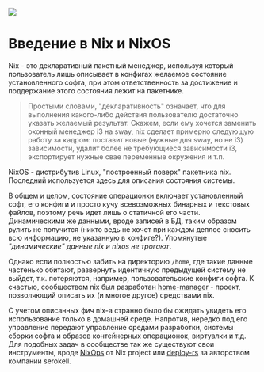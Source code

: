 ![](/nixos-and-flakes-book.webp)

# Введение в Nix и NixOS

Nix - это декларативный пакетный менеджер, используя который пользователь лишь описывает в конфигах желаемое состояние установленного софта, при этом ответственность за достижение и поддержание этого состояния лежит на пакетнике.

> Простыми словами, "декларативность" означает, что для выполнения какого-либо действия пользователю достаточно указать желаемый результат. Скажем, если ему хочется заменить оконный менеджер i3 на sway, nix сделает примерно следующую работу за кадром: поставит новые (нужные для sway, но не i3) зависимости, удалит более не требующиеся зависимости i3, экспортирует нужные свае переменные окружения и т.п. 

NixOS - дистрибутив Linux, "построенный поверх" пакетника nix. Последний используется здесь для описания состояния системы.

В общем и целом, состояние операционки включает установленный софт, его конфиги и просто кучу всевозможных бинарных и текстовых файлов, поэтому речь идет лишь о статичной его части. Динамическими же данными, вроде записей в БД, таким образом рулить не получится (никто ведь не хочет при каждом деплое сносить всю информацию, не указанную в конфиге?). Упомянутые *"динамические" данные nix и nixos не трогают*. 

Однако если полностью забить на директорию `/home`, где такие данные частенько обитают, развернуть идентичную предыдущей систему не выйдет, т.к. потеряются, например, пользовательские конфиги софта. К счастью, сообществом nix был разработан [home-manager](https://github.com/nix-community/home-manager) - проект, позволяющий описать их (и многое другое) средствами nix.

С учетом описанных фич nix-а странно было бы ожидать увидеть его использование только в домашней среде. Напротив, нередко под его управление передают управление средами разработки, системы сборки софта и образов контейнерных операционок, виртуалки и т.д. Для подобных задач в сообществе так же существуют свои инструменты, вроде [NixOps](https://github.com/NixOS/nixops) от Nix project или [deploy-rs](https://github.com/serokell/deploy-rs) за авторством компании serokell.

<!-- TODO: написать про роллбэки, мб удалить кучу повторяющегося хлама и нормально описать преимущества -->
